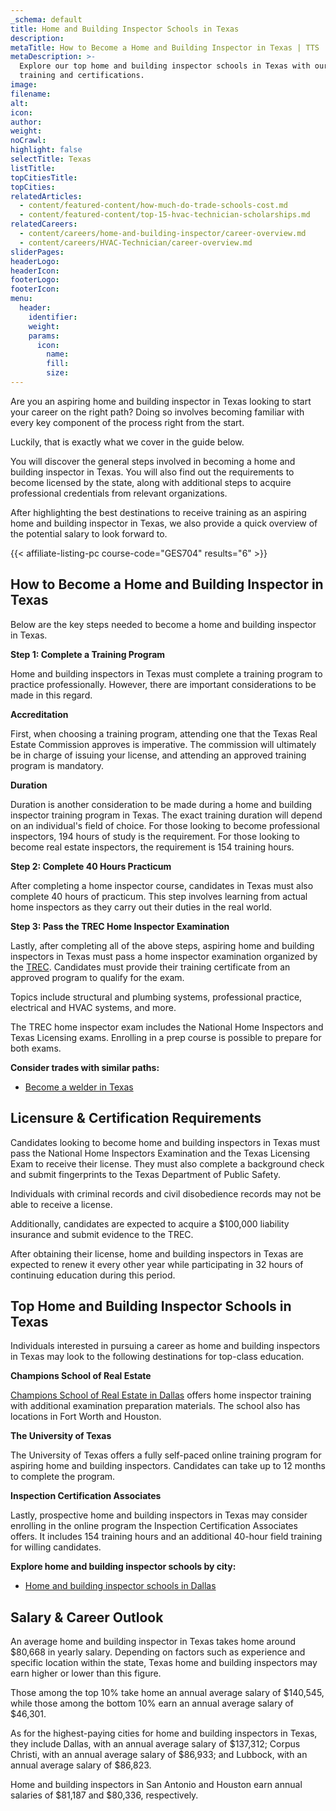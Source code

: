 ```yaml
---
_schema: default
title: Home and Building Inspector Schools in Texas
description:
metaTitle: How to Become a Home and Building Inspector in Texas | TTS
metaDescription: >-
  Explore our top home and building inspector schools in Texas with our guide to
  training and certifications.
image:
filename:
alt:
icon:
author:
weight:
noCrawl:
highlight: false
selectTitle: Texas
listTitle:
topCitiesTitle:
topCities:
relatedArticles:
  - content/featured-content/how-much-do-trade-schools-cost.md
  - content/featured-content/top-15-hvac-technician-scholarships.md
relatedCareers:
  - content/careers/home-and-building-inspector/career-overview.md
  - content/careers/HVAC-Technician/career-overview.md
sliderPages:
headerLogo:
headerIcon:
footerLogo:
footerIcon:
menu:
  header:
    identifier:
    weight:
    params:
      icon:
        name:
        fill:
        size:
---
```

Are you an aspiring home and building inspector in Texas looking to start your career on the right path? Doing so involves becoming familiar with every key component of the process right from the start.

Luckily, that is exactly what we cover in the guide below.

You will discover the general steps involved in becoming a home and building inspector in Texas. You will also find out the requirements to become licensed by the state, along with additional steps to acquire professional credentials from relevant organizations.

After highlighting the best destinations to receive training as an aspiring home and building inspector in Texas, we also provide a quick overview of the potential salary to look forward to.

{{< affiliate-listing-pc course-code="GES704" results="6" >}}

## **How to Become a Home and Building Inspector in Texas**

Below are the key steps needed to become a home and building inspector in Texas.

**Step 1: Complete a Training Program**

Home and building inspectors in Texas must complete a training program to practice professionally. However, there are important considerations to be made in this regard.

**Accreditation**

First, when choosing a training program, attending one that the Texas Real Estate Commission approves is imperative. The commission will ultimately be in charge of issuing your license, and attending an approved training program is mandatory.

**Duration**

Duration is another consideration to be made during a home and building inspector training program in Texas. The exact training duration will depend on an individual's field of choice. For those looking to become professional inspectors, 194 hours of study is the requirement. For those looking to become real estate inspectors, the requirement is 154 training hours.

**Step 2: Complete 40 Hours Practicum**

After completing a home inspector course, candidates in Texas must also complete 40 hours of practicum. This step involves learning from actual home inspectors as they carry out their duties in the real world.

**Step 3: Pass the TREC Home Inspector Examination**

Lastly, after completing all of the above steps, aspiring home and building inspectors in Texas must pass a home inspector examination organized by the [TREC](https://www.trec.texas.gov/inspector-reference-materials). Candidates must provide their training certificate from an approved program to qualify for the exam.

Topics include structural and plumbing systems, professional practice, electrical and HVAC systems, and more.

The TREC home inspector exam includes the National Home Inspectors and Texas Licensing exams. Enrolling in a prep course is possible to prepare for both exams.

**Consider trades with similar paths:**

* [Become a welder in Texas](https://toptradeschools.com/near-you/welder/texas/)

## **Licensure & Certification Requirements**

Candidates looking to become home and building inspectors in Texas must pass the National Home Inspectors Examination and the Texas Licensing Exam to receive their license. They must also complete a background check and submit fingerprints to the Texas Department of Public Safety.

Individuals with criminal records and civil disobedience records may not be able to receive a license.

Additionally, candidates are expected to acquire a $100,000 liability insurance and submit evidence to the TREC.

After obtaining their license, home and building inspectors in Texas are expected to renew it every other year while participating in 32 hours of continuing education during this period.

## **Top Home and Building Inspector Schools in Texas**

Individuals interested in pursuing a career as home and building inspectors in Texas may look to the following destinations for top-class education.

**Champions School of Real Estate**

[Champions School of Real Estate in Dallas](https://www.championsschool.com/locations/dallas/) offers home inspector training with additional examination preparation materials. The school also has locations in Fort Worth and Houston.

**The University of Texas**

The University of Texas offers a fully self-paced online training program for aspiring home and building inspectors. Candidates can take up to 12 months to complete the program.

**Inspection Certification Associates**

Lastly, prospective home and building inspectors in Texas may consider enrolling in the online program the Inspection Certification Associates offers. It includes 154 training hours and an additional 40-hour field training for willing candidates.

**Explore home and building inspector schools by city:**

* [Home and building inspector schools in Dallas](https://toptradeschools.com/near-you/home-and-building-inspector/texas/dallas/)

## **Salary & Career Outlook**

An average home and building inspector in Texas takes home around $80,668 in yearly salary. Depending on factors such as experience and specific location within the state, Texas home and building inspectors may earn higher or lower than this figure.

Those among the top 10% take home an annual average salary of $140,545, while those among the bottom 10% earn an annual average salary of $46,301.

As for the highest-paying cities for home and building inspectors in Texas, they include Dallas, with an annual average salary of $137,312; Corpus Christi, with an annual average salary of $86,933; and Lubbock, with an annual average salary of $86,823.

Home and building inspectors in San Antonio and Houston earn annual salaries of $81,187 and $80,336, respectively.